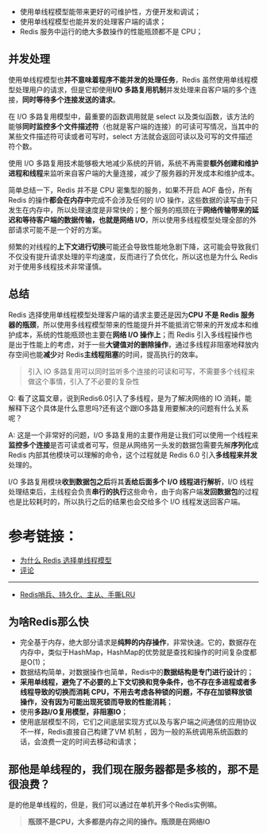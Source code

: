 - 使用单线程模型能带来更好的可维护性，方便开发和调试；
- 使用单线程模型也能并发的处理客户端的请求；
- Redis 服务中运行的绝大多数操作的性能瓶颈都不是 CPU；



## 并发处理
使用单线程模型也**并不意味着程序不能并发的处理任务**，Redis 虽然使用单线程模型处理用户的请求，但是它却使用**I/O 多路复用机制**并发处理来自客户端的多个连接，**同时等待多个连接发送的请求**。

在 I/O 多路复用模型中，最重要的函数调用就是 select 以及类似函数，该方法的能够**同时监控多个文件描述符**（也就是客户端的连接）的可读可写情况，当其中的某些文件描述符可读或者可写时，select 方法就会返回可读以及可写的文件描述符个数。

使用 I/O 多路复用技术能够极大地减少系统的开销，系统不再需要**额外创建和维护进程和线程**来监听来自客户端的大量连接，减少了服务器的开发成本和维护成本。

简单总结一下，Redis 并不是 CPU 密集型的服务，如果不开启 AOF 备份，所有 Redis 的操作**都会在内存中**完成不会涉及任何的 I/O 操作，这些数据的读写由于只发生在内存中，所以处理速度是非常快的；整个服务的瓶颈在于**网络传输带来的延迟和等待客户端的数据传输，也就是网络 I/O**，所以使用多线程模型处理全部的外部请求可能不是一个好的方案。

频繁的对线程的**上下文进行切换**可能还会导致性能地急剧下降，这可能会导致我们不仅没有提升请求处理的平均速度，反而进行了负优化，所以这也是为什么 Redis 对于使用多线程技术非常谨慎。

## 总结
Redis 选择使用单线程模型处理客户端的请求主要还是因为**CPU 不是 Redis 服务器的瓶颈**，所以使用多线程模型带来的性能提升并不能抵消它带来的开发成本和维护成本，系统的性能瓶颈也主要在**网络 I/O 操作上**；而 Redis 引入多线程操作也是出于性能上的考虑，对于一些**大键值对的删除操作**，通过多线程非阻塞地释放内存空间也能**减少**对 Redis**主线程阻塞**的时间，提高执行的效率。

> 引入 IO 多路复用可以同时监听多个连接的可读和可写，不需要多个线程来做这个事情，引入了不必要的复杂性


Q: 看了这篇文章，说到Redis6.0引入了多线程，是为了解决网络的 IO 消耗，能解释下这个具体是什么意思吗?还有这个跟IO多路复用要解决的问题有什么关系呢？

A: 这是一个非常好的问题，I/O 多路复用的主要作用是让我们可以使用一个线程来**监控多个连接**是否可读或者可写，但是从网络另一头发的数据包需要先解**序列化**成 Redis 内部其他模块可以理解的命令，这个过程就是 Redis 6.0 引入**多线程来并发**处理的。

I/O 多路复用模块**收到数据包之后**将其**丢给后面多个 I/O 线程进行解析**，I/O 线程处理结束后，主线程会负责**串行的执行**这些命令，由于向客户端**发回数据包**的过程也是比较耗时的，所以执行之后的结果也会交给多个 I/O 线程发送回客户端。

# 参考链接：

- [为什么 Redis 选择单线程模型](https://draveness.me/whys-the-design-redis-single-thread/)
- [评论](https://github.com/draveness/blog-comments/issues/155)

---


- [Redis哨兵、持久化、主从、手撕LRU](https://juejin.im/post/5dc3a9fbf265da4d3c072eab)

## 为啥Redis那么快

- 完全基于内存，绝大部分请求是**纯粹的内存操作**，非常快速。它的，数据存在内存中，类似于HashMap，HashMap的优势就是查找和操作的时间复杂度都是O(1)；
- 数据结构简单，对数据操作也简单，Redis中的**数据结构是专门进行设计**的；
- **采用单线程，避免了不必要的上下文切换和竞争条件，也不存在多进程或者多线程导致的切换而消耗 CPU，不用去考虑各种锁的问题，不存在加锁释放锁操作，没有因为可能出现死锁而导致的性能消耗**；
- 使用**多路I/O复用模型，非阻塞IO**；
- 使用底层模型不同，它们之间底层实现方式以及与客户端之间通信的应用协议不一样，Redis直接自己构建了VM 机制 ，因为一般的系统调用系统函数的话，会浪费一定的时间去移动和请求；

## 那他是单线程的，我们现在服务器都是多核的，那不是很浪费？

是的他是单线程的，但是，我们可以通过在单机开多个Redis实例嘛。

> **瓶颈不是CPU，大多都是内存之间的操作。瓶颈是在网络IO**
